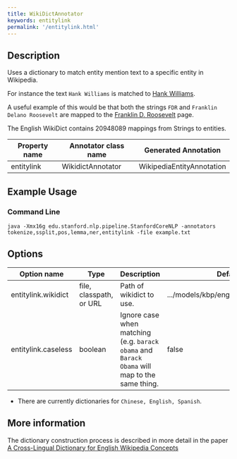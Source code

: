 ```yaml
---
title: WikiDictAnnotator 
keywords: entitylink
permalink: '/entitylink.html'
---
```


## Description

Uses a dictionary to match entity mention text to a specific entity in Wikipedia.

For instance the text `Hank Williams` is matched to [Hank Williams](https://en.wikipedia.org/wiki/Hank_Williams).

A useful example of this would be that both the strings `FDR` and `Franklin Delano Roosevelt` are mapped to
the [Franklin D. Roosevelt](https://en.wikipedia.org/wiki/Franklin_D._Roosevelt) page.

The English WikiDict contains 20948089 mappings from Strings to entities.

| Property name | Annotator class name | Generated Annotation |
| --- | --- | --- |
| entitylink | WikidictAnnotator | WikipediaEntityAnnotation |

## Example Usage

### Command Line

```
java -Xmx16g edu.stanford.nlp.pipeline.StanfordCoreNLP -annotators tokenize,ssplit,pos,lemma,ner,entitylink -file example.txt
```

## Options

| Option name | Type | Description | Default |
| --- | --- | ----- | --- |
| entitylink.wikidict | file, classpath, or URL | Path of wikidict to use. | .../models/kbp/english/wikidict.tab.gz |
| entitylink.caseless | boolean | Ignore case when matching (e.g. `barack obama` and `Barack Obama` will map to the same thing. | false |

* There are currently dictionaries for `Chinese, English, Spanish`.

## More information 

The dictionary construction process is described in more detail in the paper [A Cross-Lingual Dictionary for English Wikipedia Concepts](https://nlp.stanford.edu/pubs/crosswikis.pdf)
